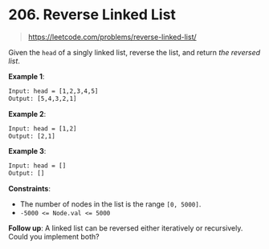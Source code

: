 # 206. Reverse Linked List

> <https://leetcode.com/problems/reverse-linked-list/>

Given the `head` of a singly linked list, reverse the list, and return
*the reversed list*.

**Example 1**:

```txt
Input: head = [1,2,3,4,5]
Output: [5,4,3,2,1]
```

**Example 2**:

```txt
Input: head = [1,2]
Output: [2,1]
```

**Example 3**:

```txt
Input: head = []
Output: []
```

**Constraints**:

- The number of nodes in the list is the range `[0, 5000]`.
- `-5000 <= Node.val <= 5000`

**Follow up**: A linked list can be reversed either iteratively or recursively.
Could you implement both?
